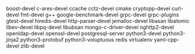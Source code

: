 boost-devel
c-ares-devel
ccache
cctz-devel
cmake
cryptopp-devel
curl-devel
fmt-devel
g++
google-benchmark-devel
grpc-devel
grpc-plugins
gtest-devel
hiredis-devel
http-parser-devel
jemalloc-devel
libasan
libatomic
libev-devel
libpq-devel
libubsan
mongo-c-driver-devel
nghttp2-devel
openldap-devel
openssl-devel
postgresql-server
python3-devel
python3-jinja2
python3-protobuf
python3-voluptuous
redis
virtualenv
yaml-cpp-devel
zlib-devel
